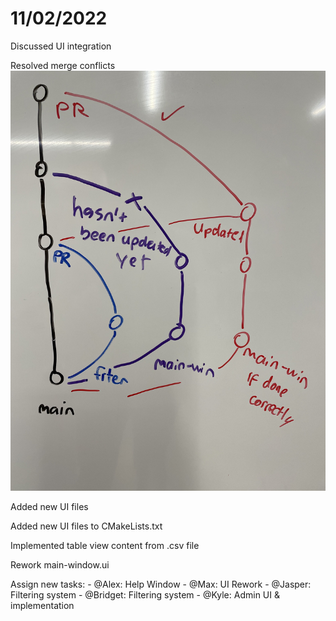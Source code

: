 # 11/02/2022

Discussed UI integration

Resolved merge conflicts
![](./img/11-2-git-graph.jpg)

Added new UI files

Added new UI files to CMakeLists.txt

Implemented table view content from .csv file

Rework main-window.ui

Assign new tasks:
    - @Alex: Help Window
    - @Max: UI Rework
    - @Jasper: Filtering system
    - @Bridget: Filtering system
    - @Kyle: Admin UI & implementation

